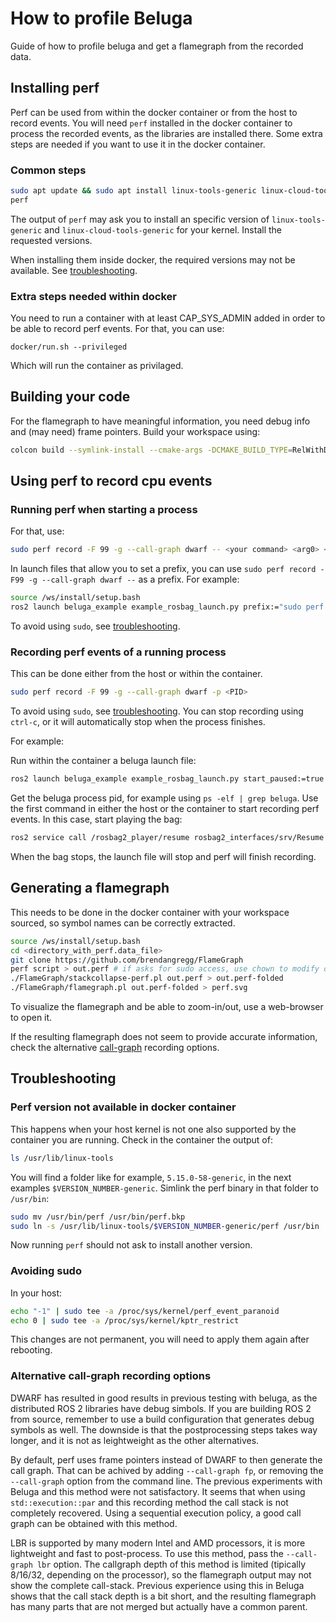 # How to profile Beluga

Guide of how to profile beluga and get a flamegraph from the recorded data.

## Installing perf

Perf can be used from within the docker container or from the host to record events.
You will need `perf` installed in the docker container to process the recorded events, as the libraries are installed there.
Some extra steps are needed if you want to use it in the docker container.

### Common steps

```bash
sudo apt update && sudo apt install linux-tools-generic linux-cloud-tools-generic linux-tools-common
perf
```

The output of `perf` may ask you to install an specific version of `linux-tools-generic` and `linux-cloud-tools-generic` for your kernel.
Install the requested versions.

When installing them inside docker, the required versions may not be available.
See [troubleshooting](#perf-version-not-available).

### Extra steps needed within docker

You need to run a container with at least CAP_SYS_ADMIN added in order to be able to record perf events.
For that, you can use:

```
docker/run.sh --privileged
```

Which will run the container as privilaged.

## Building your code

For the flamegraph to have meaningful information, you need debug info and (may need) frame pointers.
Build your workspace using:

```bash
colcon build --symlink-install --cmake-args -DCMAKE_BUILD_TYPE=RelWithDebInfo -DCMAKE_CXX_FLAGS="-fno-omit-frame-pointer"
```

## Using perf to record cpu events

### Running perf when starting a process

For that, use:

```bash
sudo perf record -F 99 -g --call-graph dwarf -- <your command> <arg0> <arg1> ...
```

In launch files that allow you to set a prefix, you can use `sudo perf record -F99 -g --call-graph dwarf --` as a prefix.
For example:

```bash
source /ws/install/setup.bash
ros2 launch beluga_example example_rosbag_launch.py prefix:="sudo perf record -F99 -g --call-graph dwarf --"
```

To avoid using `sudo`, see [troubleshooting](#avoiding-sudo).

### Recording perf events of a running process

This can be done either from the host or within the container.

```bash
sudo perf record -F 99 -g --call-graph dwarf -p <PID>
```

To avoid using `sudo`, see [troubleshooting](#avoiding-sudo).
You can stop recording using `ctrl-c`, or it will automatically stop when the process finishes.

For example:

Run within the container a beluga launch file:

```bash
ros2 launch beluga_example example_rosbag_launch.py start_paused:=true
```

Get the beluga process pid, for example using `ps -elf | grep beluga`.
Use the first command in either the host or the container to start recording perf events.
In this case, start playing the bag:

```bash
ros2 service call /rosbag2_player/resume rosbag2_interfaces/srv/Resume "{}"
```

When the bag stops, the launch file will stop and perf will finish recording.

## Generating a flamegraph

This needs to be done in the docker container with your workspace sourced, so symbol names can be correctly extracted.

```bash
source /ws/install/setup.bash
cd <directory_with_perf.data_file>
git clone https://github.com/brendangregg/FlameGraph
perf script > out.perf # if asks for sudo access, use chown to modify owner of perf.data. May take really long for dwarf data.
./FlameGraph/stackcollapse-perf.pl out.perf > out.perf-folded
./FlameGraph/flamegraph.pl out.perf-folded > perf.svg
```

To visualize the flamegraph and be able to zoom-in/out, use a web-browser to open it.

If the resulting flamegraph does not seem to provide accurate information, check the alternative [call-graph](#alternative-call-graph-recording-options) recording options.

## Troubleshooting

### Perf version not available in docker container

This happens when your host kernel is not one also supported by the container you are running.
Check in the container the output of:

```bash
ls /usr/lib/linux-tools
```

You will find a folder like for example, `5.15.0-58-generic`, in the next examples `$VERSION_NUMBER-generic`.
Simlink the perf binary in that folder to `/usr/bin`:

```bash
sudo mv /usr/bin/perf /usr/bin/perf.bkp
sudo ln -s /usr/lib/linux-tools/$VERSION_NUMBER-generic/perf /usr/bin
```

Now running `perf` should not ask to install another version.

### Avoiding sudo

In your host:

```bash
echo "-1" | sudo tee -a /proc/sys/kernel/perf_event_paranoid
echo 0 | sudo tee -a /proc/sys/kernel/kptr_restrict
```

This changes are not permanent, you will need to apply them again after rebooting.

### Alternative call-graph recording options

DWARF has resulted in good results in previous testing with beluga, as the distributed ROS 2 libraries have debug simbols.
If you are building ROS 2 from source, remember to use a build configuration that generates debug symbols as well.
The downside is that the postprocessing steps takes way longer, and it is not as leightweight as the other alternatives.

By default, perf uses frame pointers instead of DWARF to then generate the call graph.
That can be achived by adding `--call-graph fp`, or removing the `--call-graph` option from the command line.
The previous experiments with Beluga and this method were not satisfactory.
It seems that when using `std::execution::par` and this recording method the call stack is not completely recovered.
Using a sequential execution policy, a good call graph can be obtained with this method.

LBR is supported by many modern Intel and AMD processors, it is more lightweight and fast to post-process.
To use this method, pass the `--call-graph lbr` option.
The callgraph depth of this method is limited (tipically 8/16/32, depending on the processor), so the flamegraph output may not show the complete call-stack.
Previous experience using this in Beluga shows that the call stack depth is a bit short, and the resulting flamegraph has many parts that are not merged but actually have a common parent.
